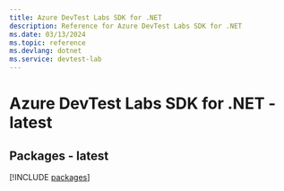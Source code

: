 ```yaml
---
title: Azure DevTest Labs SDK for .NET
description: Reference for Azure DevTest Labs SDK for .NET
ms.date: 03/13/2024
ms.topic: reference
ms.devlang: dotnet
ms.service: devtest-lab
---
```

# Azure DevTest Labs SDK for .NET - latest
## Packages - latest
[!INCLUDE [packages](devtest-labs-index.md)]